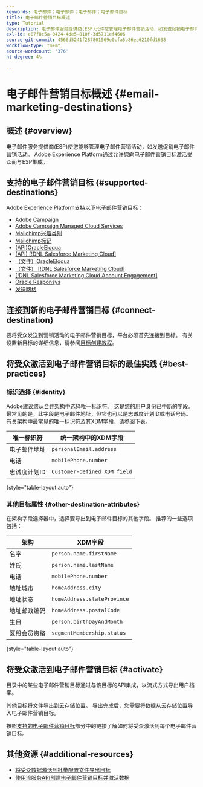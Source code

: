 ```yaml
---
keywords: 电子邮件；电子邮件；电子邮件；电子邮件目标
title: 电子邮件营销目标概述
type: Tutorial
description: 电子邮件服务提供商(ESP)允许您管理电子邮件营销活动，如发送促销电子邮件营销活动。 了解哪些ESP支持作为Experience Platform目标。
exl-id: e07f8c5a-0424-4de5-810f-3d5711ef4606
source-git-commit: 4566d5241f287801569e0cfa5b86ea6210fd1638
workflow-type: tm+mt
source-wordcount: '376'
ht-degree: 4%

---
```


# 电子邮件营销目标概述 {#email-marketing-destinations}

## 概述 {#overview}

电子邮件服务提供商(ESP)使您能够管理电子邮件营销活动，如发送促销电子邮件营销活动。 Adobe Experience Platform通过允许您向电子邮件营销目标激活受众而与ESP集成。

## 支持的电子邮件营销目标 {#supported-destinations}

Adobe Experience Platform支持以下电子邮件营销目标：

* [Adobe Campaign](adobe-campaign.md)
* [Adobe Campaign Managed Cloud Services](adobe-campaign-managed-services.md)
* [Mailchimp兴趣类别](mailchimp-interest-categories.md)
* [Mailchimp标记](mailchimp-tags.md)
* [(API)OracleEloqua](oracle-eloqua-api.md)
* [(API) [!DNL Salesforce Marketing Cloud]](salesforce-marketing-cloud-exact-target.md)
* [（文件）OracleEloqua](oracle-eloqua.md)
* [（文件） [!DNL Salesforce Marketing Cloud]](salesforce-marketing-cloud.md)
* [[!DNL Salesforce Marketing Cloud Account Engagement]](salesforce-marketing-cloud-account-engagement.md)
* [Oracle Responsys](oracle-responsys.md)
* [发送网格](sendgrid.md)

## 连接到新的电子邮件营销目标 {#connect-destination}

要将受众发送到营销活动的电子邮件营销目标，平台必须首先连接到目标。 有关设置新目标的详细信息，请参阅[目标创建教程](../../ui/connect-destination.md)。

## 将受众激活到电子邮件营销目标的最佳实践 {#best-practices}

### 标识选择 {#identity}

Adobe建议您从[合并架构](../../../profile/home.md#profile-fragments-and-union-schemas)中选择唯一标识符。 这是您的用户身份已中断的字段。 最常见的是，此字段是电子邮件地址，但它也可以是忠诚度计划ID或电话号码。 有关架构中最常见的唯一标识符及其XDM字段，请参阅下表。

| 唯一标识符 | 统一架构中的XDM字段 |
|----------------- | ---------------------------|
| 电子邮件地址 | `personalEmail.address` |
| 电话 | `mobilePhone.number` |
| 忠诚度计划ID | `Customer-defined XDM field` |

{style="table-layout:auto"}

### 其他目标属性 {#other-destination-attributes}

在架构字段选择器中，选择要导出到电子邮件目标的其他字段。 推荐的一些选项包括：

| 架构 | XDM字段 |
|------ | ---------|
| 名字 | `person.name.firstName` |
| 姓氏 | `person.name.lastName` |
| 电话 | `mobilePhone.number` |
| 地址城市 | `homeAddress.city` |
| 地址状态 | `homeAddress.stateProvince` |
| 地址邮政编码 | `homeAddress.postalCode` |
| 生日 | `person.birthDayAndMonth` |
| 区段会员资格 | `segmentMembership.status` |

{style="table-layout:auto"}

## 将受众激活到电子邮件营销目标 {#activate}

目录中的某些电子邮件营销目标通过与该目标的API集成，以流式方式导出用户档案。

其他目标将文件导出到云存储位置。 导出完成后，您需要将数据从云存储位置导入电子邮件营销目标。

按照[支持的电子邮件营销目标](#supported-destinations)部分中的链接了解如何将受众激活到每个电子邮件营销目标。

## 其他资源 {#additional-resources}

* [将受众数据激活到批量配置文件导出目标](../../ui/activate-batch-profile-destinations.md)
* [使用流服务API创建电子邮件营销目标并激活数据](../../api/connect-activate-batch-destinations.md)
